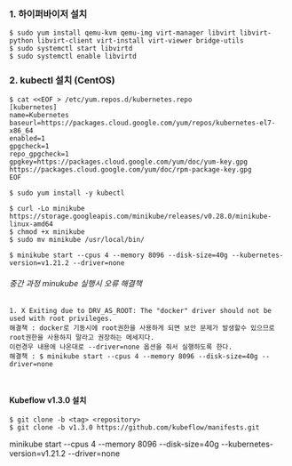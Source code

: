 ### 1. 하이퍼바이저 설치
```
$ sudo yum install qemu-kvm qemu-img virt-manager libvirt libvirt-python libvirt-client virt-install virt-viewer bridge-utils
$ sudo systemctl start libvirtd
$ sudo systemctl enable libvirtd
```

### 2. kubectl 설치 (CentOS)

```
$ cat <<EOF > /etc/yum.repos.d/kubernetes.repo
[kubernetes]
name=Kubernetes
baseurl=https://packages.cloud.google.com/yum/repos/kubernetes-el7-x86_64
enabled=1
gpgcheck=1
repo_gpgcheck=1
gpgkey=https://packages.cloud.google.com/yum/doc/yum-key.gpg https://packages.cloud.google.com/yum/doc/rpm-package-key.gpg
EOF

$ sudo yum install -y kubectl
```

```
$ curl -Lo minikube https://storage.googleapis.com/minikube/releases/v0.28.0/minikube-linux-amd64
$ chmod +x minikube
$ sudo mv minikube /usr/local/bin/

$ minikube start --cpus 4 --memory 8096 --disk-size=40g --kubernetes-version=v1.21.2 --driver=none

```

###### 중간 과정 minukube 실행시 오류 해결책
```
1. X Exiting due to DRV_AS_ROOT: The "docker" driver should not be used with root privileges.
해결책 : docker로 기동시에 root권한을 사용하게 되면 보안 문제가 발생할수 있으므로 root권한을 사용하지 말라고 권장하는 메세지다.
이런경우 내용에 나온대로 --driver=none 옵션을 줘서 실행하도록 한다.
해결책 : $ minikube start --cpus 4 --memory 8096 --disk-size=40g --driver=none



```
#### Kubeflow v1.3.0 설치
```
$ git clone -b <tag> <repository>
$ git clone -b v1.3.0 https://github.com/kubeflow/manifests.git

```
minikube start --cpus 4 --memory 8096 --disk-size=40g --kubernetes-version=v1.21.2 --driver=none
```
